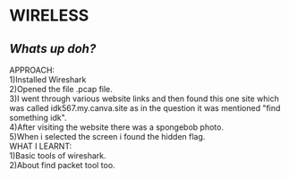 # **WIRELESS**
## *Whats up doh?*
APPROACH: <br/>
1)Installed Wireshark <br/>
2)Opened the file .pcap file.<br/>
3)I went through various website links and then found this one site which was called idk567.my.canva.site as in the question it was mentioned "find something idk".<br/>
4)After visiting the website there was a spongebob photo.<br/>
5)When i selected the screen i found the hidden flag.<br/>
WHAT I LEARNT:  <br/>
1)Basic tools of wireshark.<br/>
2)About find packet tool too.
